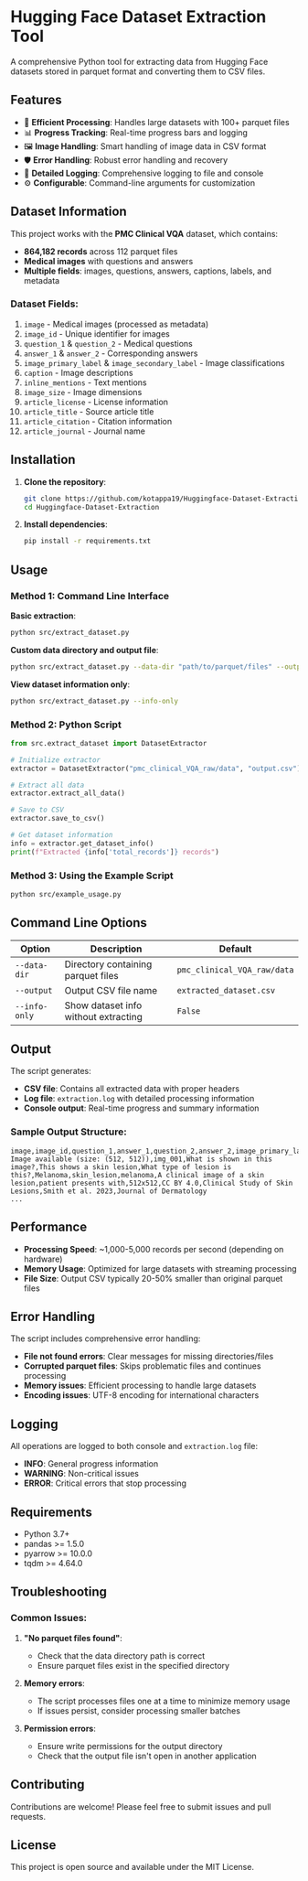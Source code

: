 # Hugging Face Dataset Extraction Tool

A comprehensive Python tool for extracting data from Hugging Face datasets stored in parquet format and converting them to CSV files.

## Features

- 🚀 **Efficient Processing**: Handles large datasets with 100+ parquet files
- 📊 **Progress Tracking**: Real-time progress bars and logging
- 🖼️ **Image Handling**: Smart handling of image data in CSV format
- 🛡️ **Error Handling**: Robust error handling and recovery
- 📝 **Detailed Logging**: Comprehensive logging to file and console
- ⚙️ **Configurable**: Command-line arguments for customization

## Dataset Information

This project works with the **PMC Clinical VQA** dataset, which contains:
- **864,182 records** across 112 parquet files
- **Medical images** with questions and answers
- **Multiple fields**: images, questions, answers, captions, labels, and metadata

### Dataset Fields:
1. `image` - Medical images (processed as metadata)
2. `image_id` - Unique identifier for images
3. `question_1` & `question_2` - Medical questions
4. `answer_1` & `answer_2` - Corresponding answers
5. `image_primary_label` & `image_secondary_label` - Image classifications
6. `caption` - Image descriptions
7. `inline_mentions` - Text mentions
8. `image_size` - Image dimensions
9. `article_license` - License information
10. `article_title` - Source article title
11. `article_citation` - Citation information
12. `article_journal` - Journal name

## Installation

1. **Clone the repository**:
   ```bash
   git clone https://github.com/kotappa19/Huggingface-Dataset-Extraction.git
   cd Huggingface-Dataset-Extraction
   ```

2. **Install dependencies**:
   ```bash
   pip install -r requirements.txt
   ```

## Usage

### Method 1: Command Line Interface

**Basic extraction**:
```bash
python src/extract_dataset.py
```

**Custom data directory and output file**:
```bash
python src/extract_dataset.py --data-dir "path/to/parquet/files" --output "my_dataset.csv"
```

**View dataset information only**:
```bash
python src/extract_dataset.py --info-only
```

### Method 2: Python Script

```python
from src.extract_dataset import DatasetExtractor

# Initialize extractor
extractor = DatasetExtractor("pmc_clinical_VQA_raw/data", "output.csv")

# Extract all data
extractor.extract_all_data()

# Save to CSV
extractor.save_to_csv()

# Get dataset information
info = extractor.get_dataset_info()
print(f"Extracted {info['total_records']} records")
```

### Method 3: Using the Example Script

```bash
python src/example_usage.py
```

## Command Line Options

| Option | Description | Default |
|--------|-------------|---------|
| `--data-dir` | Directory containing parquet files | `pmc_clinical_VQA_raw/data` |
| `--output` | Output CSV file name | `extracted_dataset.csv` |
| `--info-only` | Show dataset info without extracting | `False` |

## Output

The script generates:
- **CSV file**: Contains all extracted data with proper headers
- **Log file**: `extraction.log` with detailed processing information
- **Console output**: Real-time progress and summary information

### Sample Output Structure:
```csv
image,image_id,question_1,answer_1,question_2,answer_2,image_primary_label,image_secondary_label,caption,inline_mentions,image_size,article_license,article_title,article_citation,article_journal
Image available (size: (512, 512)),img_001,What is shown in this image?,This shows a skin lesion,What type of lesion is this?,Melanoma,skin_lesion,melanoma,A clinical image of a skin lesion,patient presents with,512x512,CC BY 4.0,Clinical Study of Skin Lesions,Smith et al. 2023,Journal of Dermatology
...
```

## Performance

- **Processing Speed**: ~1,000-5,000 records per second (depending on hardware)
- **Memory Usage**: Optimized for large datasets with streaming processing
- **File Size**: Output CSV typically 20-50% smaller than original parquet files

## Error Handling

The script includes comprehensive error handling:
- **File not found errors**: Clear messages for missing directories/files
- **Corrupted parquet files**: Skips problematic files and continues processing
- **Memory issues**: Efficient processing to handle large datasets
- **Encoding issues**: UTF-8 encoding for international characters

## Logging

All operations are logged to both console and `extraction.log` file:
- **INFO**: General progress information
- **WARNING**: Non-critical issues
- **ERROR**: Critical errors that stop processing

## Requirements

- Python 3.7+
- pandas >= 1.5.0
- pyarrow >= 10.0.0
- tqdm >= 4.64.0

## Troubleshooting

### Common Issues:

1. **"No parquet files found"**:
   - Check that the data directory path is correct
   - Ensure parquet files exist in the specified directory

2. **Memory errors**:
   - The script processes files one at a time to minimize memory usage
   - If issues persist, consider processing smaller batches

3. **Permission errors**:
   - Ensure write permissions for the output directory
   - Check that the output file isn't open in another application

## Contributing

Contributions are welcome! Please feel free to submit issues and pull requests.

## License

This project is open source and available under the MIT License.
